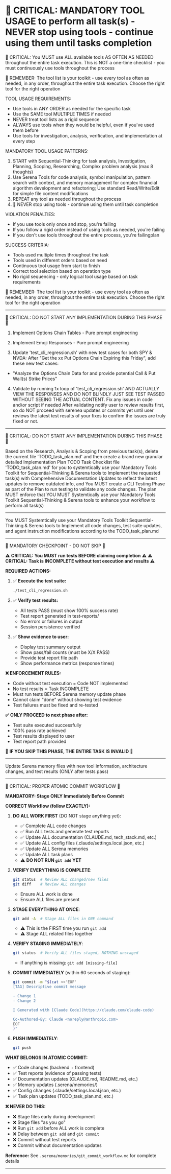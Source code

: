 # 🔴 CRITICAL: MANDATORY TOOL USAGE to perform all task(s) - NEVER stop using tools - continue using them until tasks completion

🔴 CRITICAL: You MUST use ALL available tools AS OFTEN AS NEEDED throughout the entire task execution. This is NOT a one-time checklist - you must continuously use tools throughout the process

🔴 REMEMBER: The tool list is your toolkit - use every tool as often as needed, in any order, throughout the entire task execution. Choose the right tool for the right operation

TOOL USAGE REQUIREMENTS:

- Use tools in ANY ORDER as needed for the specific task
- Use the SAME tool MULTIPLE TIMES if needed
- NEVER treat tool lists as a rigid sequence
- ALWAYS use tools when they would be helpful, even if you've used them before
- Use tools for investigation, analysis, verification, and implementation at every step

MANDATORY TOOL USAGE PATTERNS:

1. START with Sequential-Thinking for task analysis, Investigation, Planning, Scoping, Researching, Complex problem analysis (max 8 thoughts)
2. Use Serena Tools for code analysis, symbol manipulation, pattern search with context, and memory management for complex financial algorithm development and refactoring; Use standard Read/Write/Edit for simple file content modifications
3. REPEAT any tool as needed throughout the process
4. 🔴 NEVER stop using tools - continue using them until task completion

VIOLATION PENALTIES:

- If you use tools only once and stop, you're failing
- If you follow a rigid order instead of using tools as needed, you're failing
- If you don't use tools throughout the entire process, you're failingplan

SUCCESS CRITERIA:

- Tools used multiple times throughout the task
- Tools used in different orders based on need
- Continuous tool usage from start to finish
- Correct tool selection based on operation type
- No rigid sequencing - only logical tool usage based on task requirements

🔴 REMEMBER: The tool list is your toolkit - use every tool as often as needed, in any order, throughout the entire task execution. Choose the right tool for the right operation

---

<Research Topic Details> 🔴 CRITICAL: DO NOT START ANY IMPLEMENTATION DURING THIS PHASE 🔴

1. Implement Options Chain Tables - Pure prompt engineering

2. Implement Emoji Responses - Pure prompt engineering

3. Update 'test_cli_regression.sh' with new test cases for both SPY & NVDA: After "Get the xx Put Options Chain Expiring this Friday", add these new test cases:

- "Analyze the Options Chain Data for <ticker> and provide potential Call & Put Wall(s) Strike Prices"

4. Validate by running 1x loop of 'test_cli_regression.sh' AND ACTUALLY VIEW THE RESPONSES AND DO NOT BLINDLY JUST SEE TEST PASSED WITHOUT SEEING THE ACTUAL CONTENT.  Fix any issues in code and\or script if needed After validating notify user to review results first, so do NOT proceed with serenea updates or commits yet until user reviews the latest test results of your fixes to confirm the issues are truly fixed or not.

---

<Planning Phase> 🔴 CRITICAL: DO NOT START ANY IMPLEMENTATION DURING THIS PHASE 🔴

Based on the Research, Analysis & Scoping from previous task(s), delete the current file 'TODO_task_plan.md' and then create a brand new granular detailed Implementation Plan TODO Task Checklist file 'TODO_task_plan.md' for you to systemtically use your Mandatory Tools Toolkit for Sequential-Thinking & Serena tools to Implement the requested task(s) with Comprehensive Documentation Updates to reflect the latest updates to remove outdated info, and You MUST create a CLI Testing Phase as part of the Plan to run testing to validate any code changes.  The plan MUST enforce that YOU MUST Systemtically use your Mandatory Tools Toolkit Sequential-Thinking & Serena tools to enhance your workflow to perform all task(s)

---

<Implementation Phase>

You MUST Systemtically use your Mandatory Tools Toolkit Sequential-Thinking & Serena tools to Implement all code changes, test suite updates, and agent instruction modifications according to the TODO_task_plan.md

---

<CLI Testing Phase> 🔴 MANDATORY CHECKPOINT - DO NOT SKIP 🔴

⚠️ __CRITICAL: You MUST run tests BEFORE claiming completion__ ⚠️
⚠️ __CRITICAL: Task is INCOMPLETE without test execution and results__ ⚠️

__REQUIRED ACTIONS:__

1. ✅ __Execute the test suite:__

   ```bash
   ./test_cli_regression.sh
   ```

2. ✅ __Verify test results:__
   - All tests PASS (must show 100% success rate)
   - Test report generated in test-reports/
   - No errors or failures in output
   - Session persistence verified

3. ✅ __Show evidence to user:__
   - Display test summary output
   - Show pass/fail counts (must be X/X PASS)
   - Provide test report file path
   - Show performance metrics (response times)

__❌ ENFORCEMENT RULES:__

- Code without test execution = Code NOT implemented
- No test results = Task INCOMPLETE
- Must run tests BEFORE Serena memory update phase
- Cannot claim "done" without showing test evidence
- Test failures must be fixed and re-tested

__✅ ONLY PROCEED to next phase after:__

- Test suite executed successfully
- 100% pass rate achieved
- Test results displayed to user
- Test report path provided

🔴 __IF YOU SKIP THIS PHASE, THE ENTIRE TASK IS INVALID__ 🔴

---

<Serena Update Memories Phase>

Update Serena memory files with new tool information, architecture changes, and test results (ONLY after tests pass)

---

<Final Git Commit Phase> 🔴 CRITICAL: PROPER ATOMIC COMMIT WORKFLOW 🔴

__MANDATORY: Stage ONLY Immediately Before Commit__

__CORRECT Workflow (follow EXACTLY):__

1. __DO ALL WORK FIRST__ (DO NOT stage anything yet):
   - ✅ Complete ALL code changes
   - ✅ Run ALL tests and generate test reports
   - ✅ Update ALL documentation (CLAUDE.md, tech_stack.md, etc.)
   - ✅ Update ALL config files (.claude/settings.local.json, etc.)
   - ✅ Update ALL Serena memories
   - ✅ Update ALL task plans
   - ⚠️ __DO NOT RUN `git add` YET__

2. __VERIFY EVERYTHING IS COMPLETE__:

   ```bash
   git status  # Review ALL changed/new files
   git diff    # Review ALL changes
   ```

   - Ensure ALL work is done
   - Ensure ALL files are present

3. __STAGE EVERYTHING AT ONCE__:

   ```bash
   git add -A  # Stage ALL files in ONE command
   ```

   - ⚠️ This is the FIRST time you run `git add`
   - ⚠️ Stage ALL related files together

4. __VERIFY STAGING IMMEDIATELY__:

   ```bash
   git status  # Verify ALL files staged, NOTHING unstaged
   ```

   - If anything is missing: `git add [missing-file]`

5. __COMMIT IMMEDIATELY__ (within 60 seconds of staging):

   ```bash
   git commit -m "$(cat <<'EOF'
   [TAG] Descriptive commit message

   - Change 1
   - Change 2

   🤖 Generated with [Claude Code](https://claude.com/claude-code)

   Co-Authored-By: Claude <noreply@anthropic.com>
   EOF
   )"
   ```

6. __PUSH IMMEDIATELY__:

   ```bash
   git push
   ```

__WHAT BELONGS IN ATOMIC COMMIT:__

- ✅ Code changes (backend + frontend)
- ✅ Test reports (evidence of passing tests)
- ✅ Documentation updates (CLAUDE.md, README.md, etc.)
- ✅ Memory updates (.serena/memories/)
- ✅ Config changes (.claude/settings.local.json, etc.)
- ✅ Task plan updates (TODO_task_plan.md, etc.)

__❌ NEVER DO THIS:__

- ❌ Stage files early during development
- ❌ Stage files "as you go"
- ❌ Run `git add` before ALL work is complete
- ❌ Delay between `git add` and `git commit`
- ❌ Commit without test reports
- ❌ Commit without documentation updates

__Reference:__ See `.serena/memories/git_commit_workflow.md` for complete details

---
